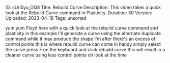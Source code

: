 ID: sUri5yu_OQ8
Title: Rebuild Curve
Description: This video takes a quick look at the Rebuild Curve command in Plasticity.
Duration: 30
Version: 
Uploaded: 2023-04-18
Tags: unsorted

yum yum Floyd here with a quick look at
the rebuild curve command and plasticity
in this example I'll generate a curve
using the alternate duplicate command
while it may produce the shape I'm after
there's an excess of control points this
is where rebuild curve can come in handy
simply select the curve press F on the
keyboard and click rebuild curve this
will result in a cleaner curve using
less control points oh look at the time

